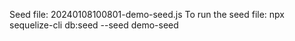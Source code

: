 Seed file: 20240108100801-demo-seed.js
To run the seed file: npx sequelize-cli db:seed --seed demo-seed 
